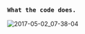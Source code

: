 ### ```What the code does.```
![2017-05-02_07-38-04](https://cloud.githubusercontent.com/assets/13196034/25604313/2b4a454a-2f0b-11e7-99b6-728a0277eaf7.png)
